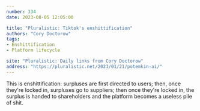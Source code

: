 ```yaml
---
number: 334
date: 2023-08-05 12:05:00

title: "Pluralistic: Tiktok's enshittification"
authors: "Cory Doctorow"
tags:
- Enshittification
- Platform lifecycle

site: "Pluralistic: Daily links from Cory Doctorow"
address: "https://pluralistic.net/2023/01/21/potemkin-ai/"
---
```


This is enshittification: surpluses are first directed to users; then, once they're locked in, surpluses go to suppliers; then once they're locked in, the surplus is handed to shareholders and the platform becomes a useless pile of shit.